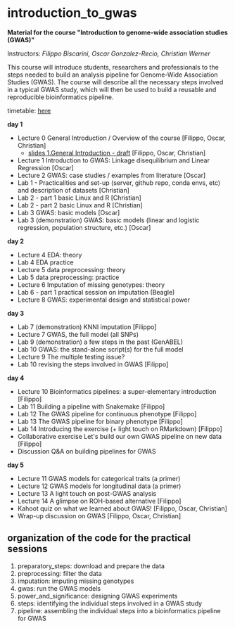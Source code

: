 # introduction_to_gwas

**Material for the course "Introduction to genome-wide association studies (GWAS)"**

Instructors: *Filippo Biscarini, Oscar Gonzalez-Recio, Christian Werner*

This course will introduce students, researchers and professionals to the steps needed to build an analysis pipeline for Genome-Wide Association Studies (GWAS). The course will describe all the necessary steps involved in a typical GWAS study, which will then be used to build a reusable and reproducible bioinformatics pipeline.

timetable: [here](https://docs.google.com/spreadsheets/d/1Cy8vBD6I_no8UPzYPU9bz7ASWyI3bc4Y9vcdr5S1TBw/edit#gid=0)

**day 1**

- Lecture 0	General Introduction / Overview of the course [Filippo, Oscar, Christian]
    - [slides 1.General Introduction - draft](slides/1.General_Introduction.pdf) [Filippo, Oscar, Christian]
- Lecture 1	Introduction to GWAS: Linkage disequilibrium and Linear Regression [Oscar]
- Lecture 2	GWAS: case studies / examples from literature [Oscar]
- Lab 1 - Practicalities and set-up (server, github repo, conda envs, etc) and description of datasets [Christian]
- Lab 2 - part 1   basic Linux and R [Christian]
- Lab 2 - part 2	basic Linux and R [Christian]
- Lab 3	GWAS: basic models [Oscar]
- Lab 3 (demonstration)    GWAS: basic models (linear and logistic regression, population structure, etc.) [Oscar]

**day 2**

- Lecture 4 EDA: theory
- Lab 4    EDA practice
- Lecture 5	data preprocessing: theory
- Lab 5   data preprocessing: practice
- Lecture 6	Imputation of missing genotypes: theory
- Lab 6 - part 1    practical session on imputation (Beagle)
- Lecture 8 GWAS: experimental design and statistical power

**day 3**

- Lab 7 (demonstration) KNNI imputation [Filippo]
- Lecture 7 GWAS, the full model (all SNPs)
- Lab 9 (demonstration)  a few steps in the past (GenABEL)
- Lab 10   GWAS: the stand-alone script(s) for the full model
- Lecture 9 The multiple testing issue?
- Lab 10  revising the steps involved in GWAS [Filippo]

**day 4**

- Lecture 10   Bioinformatics pipelines: a super-elementary introduction [Filippo]
- Lab 11    Building a pipeline with Snakemake [Filippo]
- Lab 12   The GWAS pipeline for continuous phenotype [Filippo]
- Lab 13   The GWAS pipeline for binary phenotype [Filippo]
- Lab 14  Introducing the exercise (+ light touch on RMarkdown) [Filippo]
- Collaborative exercise Let's build our own GWAS pipeline on new data [Filippo]
- Discussion Q&A on building pipelines for GWAS

**day 5**

- Lecture 11 GWAS models for categorical traits (a primer) 
- Lecture 12 GWAS models for longitudinal data (a primer)
- Lecture 13   A light touch on post-GWAS analysis
- Lecture 14	A glimpse on ROH-based alternative [Filippo]
- Kahoot quiz on what we learned about GWAS! [Filippo, Oscar, Christian]
- Wrap-up discussion on GWAS [Filippo, Oscar, Christian]

## organization of the code for the practical sessions

1. preparatory_steps: download and prepare the data
2. preprocessing: filter the data
3. imputation: imputing missing genotypes
4. gwas: run the GWAS models
5. power_and_significance: designing GWAS experiments
6. steps: identifying the individual steps involved in a GWAS study
7. pipeline: assembling the individual steps into a bioinformatics pipeline for GWAS
